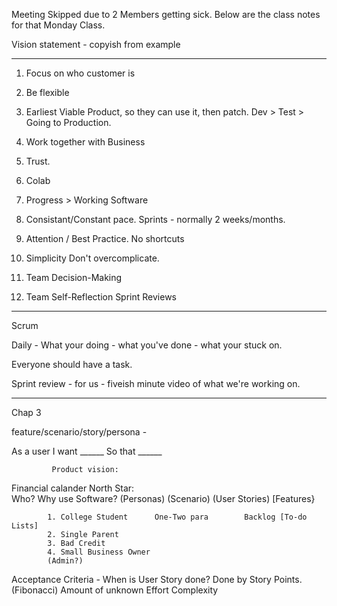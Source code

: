 Meeting Skipped due to 2 Members getting sick. Below are the class notes for that Monday Class.

Vision statement - copyish from example

________________________________________

1. Focus on who customer is

2. Be flexible

3. Earliest Viable Product, so they can use it, then patch.
	Dev > Test > Going to Production.

4. Work together with Business

5. Trust.

6. Colab

7. Progress > Working Software

8. Consistant/Constant pace.
	Sprints - normally 2 weeks/months.

9. Attention / Best Practice.
	No shortcuts

10. Simplicity 
	Don't overcomplicate.

11. Team Decision-Making


12. Team Self-Reflection
	Sprint Reviews

________________________________________


Scrum

Daily - What your doing - what you've done - what your stuck on.

Everyone should have a task.

Sprint review - for us - fiveish minute video of what we're working on.

__________________________________________________________________________

Chap 3



feature/scenario/story/persona - 

As a user
I want ______
So that ______



		     Product vision:

Financial calander   North Star:			
			Who?				Why use Software?
			(Personas)			(Scenario)		(User Stories) [Features}

			1. College Student		One-Two para		Backlog [To-do Lists]
			2. Single Parent					
			3. Bad Credit
			4. Small Business Owner 
			(Admin?)

Acceptance Criteria - When is User Story done?
			Done by Story Points. (Fibonacci)
Amount of unknown
Effort
Complexity